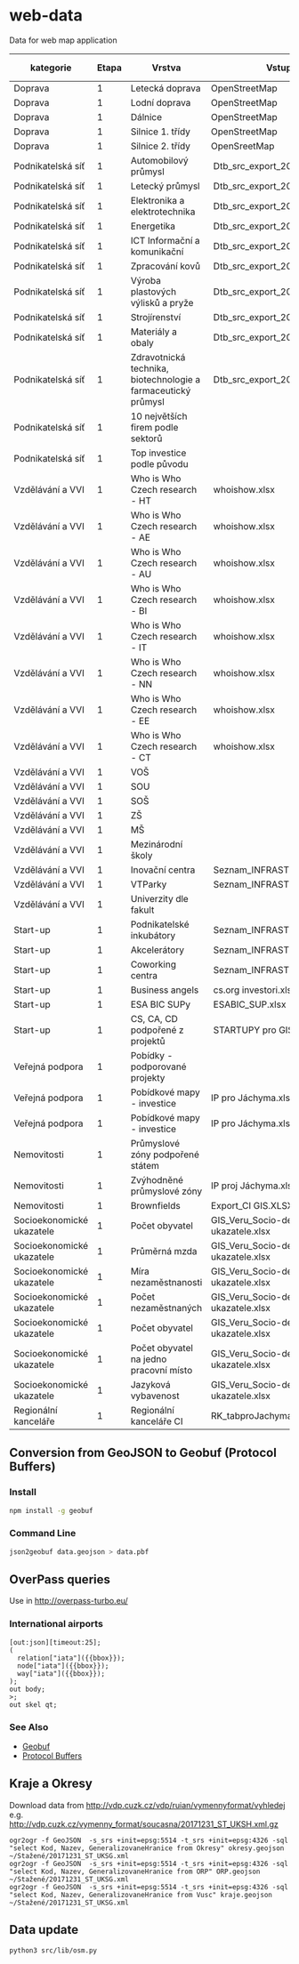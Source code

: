 # web-data
Data for web map application

| kategorie | Etapa | Vrstva  | Vstup (XLSX) | Výstup (GeoJSON) | Filtrovat podle |
|-----------|-------|---------|--------------|------------------|-------|
|  Doprava  | 1     | Letecká doprava | OpenStreetMap | [airports.geojson](doprava/airports.geojson) | |
|  Doprava  | 1     | Lodní doprava | OpenStreetMap | [ferry.geojson](doprava/ferry.geojson) | |
|  Doprava  | 1     | Dálnice | OpenStreetMap | [highway.geojson](doprava/highway.geojson) | |
|  Doprava  | 1     | Silnice 1. třídy | OpenStreetMap | [primary.geojson](doprava/primary.geojson) | |
|  Doprava  | 1     | Silnice 2. třídy | OpenSreetMap  | [secondary.geojson](doprava/secondary.geojson) | |
|  Podnikatelská síť  | 1     | Automobilový průmysl | Dtb_src_export_20171005.xlsx | [dodavatele.geojson](podnikatelska_sit/dodavatele.geojson)| `sectors` |
| Podnikatelská síť  |  1 | Letecký průmysl | Dtb_src_export_20171005.xlsx | [dodavatele.geojson](podnikatelska_sit/dodavatele.geojson)| `sectors` |
| Podnikatelská síť  |  1 | Elektronika a elektrotechnika | Dtb_src_export_20171005.xlsx | [dodavatele.geojson](podnikatelska_sit/dodavatele.geojson)| `sectors` |
| Podnikatelská síť  |  1 | Energetika | Dtb_src_export_20171005.xlsx | [dodavatele.geojson](podnikatelska_sit/dodavatele.geojson)| `sectors` |
| Podnikatelská síť  |  1 | ICT Informační a komunikační | Dtb_src_export_20171005.xlsx | [dodavatele.geojson](podnikatelska_sit/dodavatele.geojson)| `sectors` |
| Podnikatelská síť  |  1 | Zpracování kovů | Dtb_src_export_20171005.xlsx | [dodavatele.geojson](podnikatelska_sit/dodavatele.geojson)| `sectors` |
| Podnikatelská síť  |  1 | Výroba plastových výlisků a pryže | Dtb_src_export_20171005.xlsx | [dodavatele.geojson](podnikatelska_sit/dodavatele.geojson)| `sectors` |
| Podnikatelská síť  |  1 | Strojírenství | Dtb_src_export_20171005.xlsx | [dodavatele.geojson](podnikatelska_sit/dodavatele.geojson)| `sectors` |
| Podnikatelská síť  |  1 | Materiály a obaly | Dtb_src_export_20171005.xlsx | [dodavatele.geojson](podnikatelska_sit/dodavatele.geojson)| `sectors` |
| Podnikatelská síť  |  1 | Zdravotnická technika, biotechnologie a farmaceutický průmysl | Dtb_src_export_20171005.xlsx | [dodavatele.geojson](podnikatelska_sit/dodavatele.geojson)| `sectors` |
| Podnikatelská síť |  1 | 10 největších firem podle sektorů |  | | |
| Podnikatelská síť  |  1 | Top investice podle původu | | | |
| Vzdělávání a VVI |  1 | Who is Who Czech research - HT | whoishow.xlsx | [whoiswho.geojson](vzdelavani/whoiswho.geojson)| `sectors` |
| Vzdělávání a VVI |  1 | Who is Who Czech research - AE | whoishow.xlsx | [whoiswho.geojson](vzdelavani/whoiswho.geojson)| `sectors` |
| Vzdělávání a VVI |  1 | Who is Who Czech research - AU | whoishow.xlsx | [whoiswho.geojson](vzdelavani/whoiswho.geojson)| `sectors` |
| Vzdělávání a VVI |  1 | Who is Who Czech research - BI | whoishow.xlsx | [whoiswho.geojson](vzdelavani/whoiswho.geojson)| `sectors` |
| Vzdělávání a VVI |  1 | Who is Who Czech research - IT | whoishow.xlsx | [whoiswho.geojson](vzdelavani/whoiswho.geojson)| `sectors` |
| Vzdělávání a VVI |  1 | Who is Who Czech research - NN | whoishow.xlsx | [whoiswho.geojson](vzdelavani/whoiswho.geojson)| `sectors` |
| Vzdělávání a VVI |  1 | Who is Who Czech research - EE | whoishow.xlsx | [whoiswho.geojson](vzdelavani/whoiswho.geojson)| `sectors` |
| Vzdělávání a VVI |  1 | Who is Who Czech research - CT | whoishow.xlsx | [whoiswho.geojson](vzdelavani/whoiswho.geojson)| `sectors` |
| Vzdělávání a VVI |  1 | VOŠ | | |
| Vzdělávání a VVI |  1 | SOU | | |
| Vzdělávání a VVI |  1 | SOŠ | | |
| Vzdělávání a VVI |  1 | ZŠ | | |
| Vzdělávání a VVI |  1 | MŠ | | |
| Vzdělávání a VVI |  1 | Mezinárodní školy | | |
| Vzdělávání a VVI |  1 | Inovační centra | Seznam_INFRASTRUKTURA_actual.xlsx | [pi_vtp.geojson](vzdelavani/pi_vtp.geojson) | `type` |
| Vzdělávání a VVI |  1 | VTParky | Seznam_INFRASTRUKTURA_actual.xlsx | [pi_vtp.geojson](vzdelavani/pi_vtp.geojson) | `type` |
| Vzdělávání a VVI |  1 | Univerzity dle fakult || | |
| Start-up |  1 | Podnikatelské inkubátory | Seznam_INFRASTRUKTURA_actual.xlsx | [pi_vtp.geojson](vzdelavani/pi_vtp.geojson) | `type` |
| Start-up |  1 | Akcelerátory | Seznam_INFRASTRUKTURA_actual.xlsx | [pi_vtp.geojson](vzdelavani/pi_vtp.geojson) | `type` |
| Start-up |  1 | Coworking centra | Seznam_INFRASTRUKTURA_actual.xlsx | [coworking.geojson](startup/coworking.geojson) | |
| Start-up |  1 | Business angels | cs.org investori.xlsx | [business_angels.geojson](startup/business_angels.geojson) |  |
| Start-up |  1 | ESA BIC SUPy | ESABIC_SUP.xlsx | [sup_bic.geojson](startup/sub_bic.geojson) |  |
| Start-up |  1 | CS, CA, CD podpořené z projektů | STARTUPY pro GIS.XLSX | [startupy.geojson](startup/startupy.geojson) |  |
| Veřejná podpora |  1 | Pobídky - podporované projekty | | |  |
| Veřejná podpora |  1 | Pobídkové mapy - investice| IP pro Jáchyma.xlsx, RUIAN | [orp.geojson](verejna_podpora/orp.geojson) | `investice` |
| Veřejná podpora |  1 | Pobídkové mapy - investice| IP pro Jáchyma.xlsx, RUIAN | [orp.geojson](verejna_podpora/orp.geojson) | `granty` |
| Nemovitosti |  1 | Průmyslové zóny podpořené státem| | |  |
| Nemovitosti | 1 | Zvýhodněné průmyslové zóny | IP proj Jáchyma.xlsx | [pz.geojson](verejna_podpora/pz.geojson) | |
| Nemovitosti | 1 | Brownfields | Export_CI GIS.XLSX | [brownfields.geojson](verejna_podpora/brownfields.geojson) | |
| Socioekonomické ukazatele | 1 | Počet obyvatel | GIS_Veru_Socio-demograf. ukazatele.xlsx | [pz.geojson](verejna_podpora/pz.geojson) | |
| Socioekonomické ukazatele | 1 | Průměrná mzda | GIS_Veru_Socio-demograf. ukazatele.xlsx | [kraje.geojson](socioekonomicka/kraje.geojson) |
| Socioekonomické ukazatele | 1 | Míra nezaměstnanosti | GIS_Veru_Socio-demograf. ukazatele.xlsx | [kraje.geojson](socioekonomicka/kraje.geojson) |
| Socioekonomické ukazatele | 1 | Počet nezaměstnaných | GIS_Veru_Socio-demograf. ukazatele.xlsx | [kraje.geojson](socioekonomicka/kraje.geojson) |
| Socioekonomické ukazatele | 1 | Počet obyvatel | GIS_Veru_Socio-demograf. ukazatele.xlsx | [kraje.geojson](socioekonomicka/kraje.geojson) |
| Socioekonomické ukazatele | 1 | Počet obyvatel na jedno pracovní místo | GIS_Veru_Socio-demograf. ukazatele.xlsx | [kraje.geojson](socioekonomicka/kraje.geojson) |
| Socioekonomické ukazatele | 1 | Jazyková vybavenost| GIS_Veru_Socio-demograf. ukazatele.xlsx | [kraje.geojson](socioekonomicka/kraje.geojson) |
| Regionální kanceláře | 1 | Regionální kanceláře CI |RK_tabproJachyma.xlsx | [rk.geojson](rk/reg_offices.geojson) | |


## Conversion from GeoJSON to Geobuf (Protocol Buffers)

### Install

```bash
npm install -g geobuf
```

### Command Line
```bash
json2geobuf data.geojson > data.pbf
```

## OverPass queries
Use in http://overpass-turbo.eu/
### International airports
```
[out:json][timeout:25];
(
  relation["iata"]({{bbox}});
  node["iata"]({{bbox}});  
  way["iata"]({{bbox}});  
);
out body;
>;
out skel qt;
```

### See Also
- [Geobuf](https://github.com/mapbox/geobuf)
- [Protocol Buffers](https://developers.google.com/protocol-buffers/)

## Kraje a Okresy

Download data from http://vdp.cuzk.cz/vdp/ruian/vymennyformat/vyhledej e.g.
http://vdp.cuzk.cz/vymenny_format/soucasna/20171231_ST_UKSH.xml.gz

```
ogr2ogr -f GeoJSON  -s_srs +init=epsg:5514 -t_srs +init=epsg:4326 -sql "select Kod, Nazev, GeneralizovaneHranice from Okresy" okresy.geojson ~/Stažené/20171231_ST_UKSG.xml 
ogr2ogr -f GeoJSON  -s_srs +init=epsg:5514 -t_srs +init=epsg:4326 -sql "select Kod, Nazev, GeneralizovaneHranice from ORP" ORP.geojson ~/Stažené/20171231_ST_UKSG.xml 
ogr2ogr -f GeoJSON  -s_srs +init=epsg:5514 -t_srs +init=epsg:4326 -sql "select Kod, Nazev, GeneralizovaneHranice from Vusc" kraje.geojson ~/Stažené/20171231_ST_UKSG.xml
```
## Data update

```
python3 src/lib/osm.py
```
